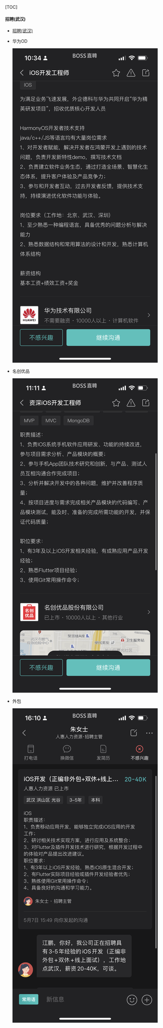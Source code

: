 [TOC] 

#### 招聘(武汉)
- [招聘(武汉)](#招聘武汉)
  
* 华为OD

  ![huawei](https://github.com/PengJiang520/Recruit/blob/main/images/IMG_0979.PNG?raw=true "huawei")

* 名创优品

  ![mingchuang](https://github.com/PengJiang520/Recruit/blob/main/images/IMG_0965.PNG?raw=true)

* 外包

  ![waibao](https://github.com/PengJiang520/Recruit/blob/main/images/IMG_0969.PNG?raw=true)